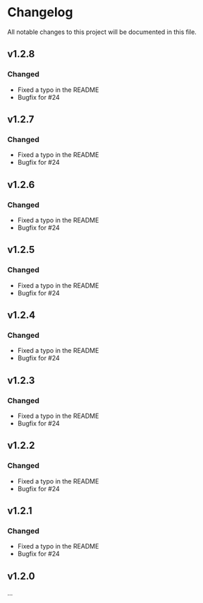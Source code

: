 # Changelog
All notable changes to this project will be documented in this file.

## v1.2.8
### Changed
- Fixed a typo in the README
- Bugfix for #24

## v1.2.7
### Changed
- Fixed a typo in the README
- Bugfix for #24

## v1.2.6
### Changed
- Fixed a typo in the README
- Bugfix for #24

## v1.2.5
### Changed
- Fixed a typo in the README
- Bugfix for #24

## v1.2.4
### Changed
- Fixed a typo in the README
- Bugfix for #24

## v1.2.3
### Changed
- Fixed a typo in the README
- Bugfix for #24

## v1.2.2
### Changed
- Fixed a typo in the README
- Bugfix for #24

## v1.2.1
### Changed
- Fixed a typo in the README
- Bugfix for #24

## v1.2.0
...
